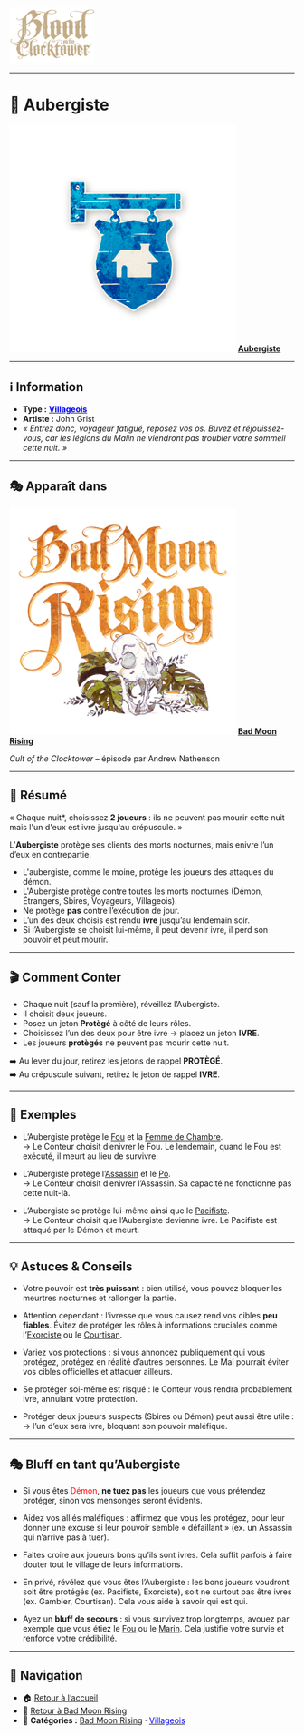 <p align="left">
  <a href="/botc-fr-bambi/">
    <img src="../images/logo.png" alt="Accueil BotC FR" width="150">
  </a>
</p>

---

# 🍺 Aubergiste  

[<img src="../images/Icon_innkeeper.png" alt="Aubergiste" width="400">](aubergiste.md) [**Aubergiste**](../bmr_roles/aubergiste.md)

---

## ℹ️ Information  

- **Type :** [<span style="color:blue">**Villageois**</span>](../villageois.md)  
- **Artiste :** John Grist  
- *« Entrez donc, voyageur fatigué, reposez vos os. Buvez et réjouissez-vous, car les légions du Malin ne viendront pas troubler votre sommeil cette nuit. »*  

---

## 🎭 Apparaît dans  

[<img src="../images/Logo_bad_moon_rising-1.png" alt="Bad Moon Rising" width="400">](../bmr.md) [**Bad Moon Rising**](../bmr.md)  

*Cult of the Clocktower* – épisode par Andrew Nathenson  

---

## 📖 Résumé  

« Chaque nuit*, choisissez **2 joueurs** : ils ne peuvent pas mourir cette nuit mais l'un d'eux est ivre jusqu'au crépuscule. »  

L’**Aubergiste** protège ses clients des morts nocturnes, mais enivre l’un d’eux en contrepartie.  

- L'aubergiste, comme le moine, protège les joueurs des attaques du démon. 
- L'Aubergiste protège contre toutes les morts nocturnes (Démon, Étrangers, Sbires, Voyageurs, Villageois).  
- Ne protège **pas** contre l’exécution de jour.  
- L’un des deux choisis est rendu **ivre** jusqu’au lendemain soir.  
- Si l’Aubergiste se choisit lui-même, il peut devenir ivre, il perd son pouvoir et peut mourir.  

---

## 🎬 Comment Conter  

- Chaque nuit (sauf la première), réveillez l’Aubergiste.  
- Il choisit deux joueurs.  
- Posez un jeton **Protègé** à côté de leurs rôles.  
- Choisissez l’un des deux pour être ivre → placez un jeton **IVRE**.  
- Les joueurs **protègés** ne peuvent pas mourir cette nuit.  

➡️ Au lever du jour, retirez les jetons de rappel **PROTÈGÉ**.  
➡️ Au crépuscule suivant, retirez le jeton de rappel **IVRE**.  

---

## 🧾 Exemples  

- L’Aubergiste protège le [Fou](fou.md) et la [Femme de Chambre](femmedecha.md).  
  → Le Conteur choisit d’enivrer le Fou. Le lendemain, quand le Fou est exécuté, il meurt au lieu de survivre.  

- L’Aubergiste protège l’[Assassin](assassin.md) et le [Po](po.md).  
  → Le Conteur choisit d’enivrer l’Assassin. Sa capacité ne fonctionne pas cette nuit-là.  

- L’Aubergiste se protège lui-même ainsi que le [Pacifiste](pacifiste.md).  
  → Le Conteur choisit que l’Aubergiste devienne ivre. Le Pacifiste est attaqué par le Démon et meurt.  

---

## 💡 Astuces & Conseils  

- Votre pouvoir est **très puissant** : bien utilisé, vous pouvez bloquer les meurtres nocturnes et rallonger la partie.  

- Attention cependant : l’ivresse que vous causez rend vos cibles **peu fiables**. Évitez de protéger les rôles à informations cruciales comme l’[Exorciste](exorciste.md) ou le [Courtisan](courtisan.md).  

- Variez vos protections : si vous annoncez publiquement qui vous protégez, protégez en réalité d’autres personnes. Le Mal pourrait éviter vos cibles officielles et attaquer ailleurs.  

- Se protéger soi-même est risqué : le Conteur vous rendra probablement ivre, annulant votre protection.  

- Protéger deux joueurs suspects (Sbires ou Démon) peut aussi être utile :  
  → l’un d’eux sera ivre, bloquant son pouvoir maléfique.  

---

## 🎭 Bluff en tant qu’Aubergiste  

- Si vous êtes <span style="color:red">Démon</span>, **ne tuez pas** les joueurs que vous prétendez protéger, sinon vos mensonges seront évidents.  

- Aidez vos alliés maléfiques : affirmez que vous les protégez, pour leur donner une excuse si leur pouvoir semble « défaillant » (ex. un Assassin qui n’arrive pas à tuer).  

- Faites croire aux joueurs bons qu’ils sont ivres. Cela suffit parfois à faire douter tout le village de leurs informations.  

- En privé, révélez que vous êtes l’Aubergiste : les bons joueurs voudront soit être protégés (ex. Pacifiste, Exorciste), soit ne surtout pas être ivres (ex. Gambler, Courtisan). Cela vous aide à savoir qui est qui.  

- Ayez un **bluff de secours** : si vous survivez trop longtemps, avouez par exemple que vous étiez le [Fou](fou.md) ou le [Marin](marin.md). Cela justifie votre survie et renforce votre crédibilité.  

---

## 📂 Navigation  

- 🏠 [Retour à l’accueil](/botc-fr-bambi/)  
- 🌙 [Retour à Bad Moon Rising](../bmr.md)  
- 📂 **Catégories :** [Bad Moon Rising](../bmr.md) · [<span style="color:blue">Villageois</span>](../villageois.md)  
